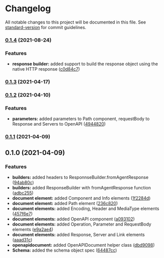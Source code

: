 # Changelog

All notable changes to this project will be documented in this file. See [standard-version](https://github.com/conventional-changelog/standard-version) for commit guidelines.

### [0.1.4](https://github.com/MutterPedro/easy-api-doc/compare/v0.1.3...v0.1.4) (2021-08-24)


### Features

* **response builder:** added support to build the response object using the native HTTP response ([c0d84c7](https://github.com/MutterPedro/easy-api-doc/commit/c0d84c7c2649fa3244422a40cfaf9a314a424229))

### [0.1.3](https://github.com/MutterPedro/easy-api-doc/compare/v0.1.2...v0.1.3) (2021-04-17)

### [0.1.2](https://github.com/MutterPedro/easy-api-doc/compare/v0.1.1...v0.1.2) (2021-04-10)

### Features

- **parameters:** added parameters to Path component, requestBody to Response and Servers to OpenAPI ([4944820](https://github.com/MutterPedro/easy-api-doc/commit/4944820ce53fa125c18d7ba247dae7304eaf5a7a))

### [0.1.1](https://github.com/MutterPedro/easy-api-doc/compare/v0.1.0...v0.1.1) (2021-04-09)

## 0.1.0 (2021-04-09)

### Features

- **builders:** added headers to ResponnseBuilder.fromAgentResponse ([94ab80c](https://github.com/MutterPedro/easy-api-doc/commit/94ab80c00a151e7cb29cdfad48aaf012ff1706a0))
- **builders:** added ResponseBuilder with fromAgentResponse function ([adbc255](https://github.com/MutterPedro/easy-api-doc/commit/adbc25553f1bdc7f2f4038206d423df5df4a0ad8))
- **document element:** added Component and Info elements ([1f2284d](https://github.com/MutterPedro/easy-api-doc/commit/1f2284d665abeb86da15fe893a731bb98e419b6d))
- **document element:** added Path element ([236c820](https://github.com/MutterPedro/easy-api-doc/commit/236c820ca0db4d055847d92eae52fd750e97ef01))
- **document elements:** added Encoding, Header and MediaType elements ([457f6e7](https://github.com/MutterPedro/easy-api-doc/commit/457f6e77ddc1b8c373a67da5cdff65ea58a2eb46))
- **document elements:** added OpenAPI component ([a093102](https://github.com/MutterPedro/easy-api-doc/commit/a0931028b7e843a57b49e9cf6b9de760a9e1eecd))
- **document elements:** added Operation, Parameter and RequestBody elements ([e9a2ae4](https://github.com/MutterPedro/easy-api-doc/commit/e9a2ae48b4c39984a13d1fb5a2a552ac7e453c37))
- **document elements:** added Response, Server and Link elements ([aaad31c](https://github.com/MutterPedro/easy-api-doc/commit/aaad31c35409cf868ce9d5f259c09bd94adee8bf))
- **openapidocument:** added OpenAPIDocument helper class ([dbd9098](https://github.com/MutterPedro/easy-api-doc/commit/dbd9098cc5c33c92573e2c9cb574994721aedb77))
- **Schema:** added the schema object spec ([64487cc](https://github.com/MutterPedro/easy-api-doc/commit/64487cc0a6cb8afa25cdef8e171b74cda4a0b10a))
